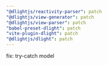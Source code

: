 ```yaml
---
"@dlightjs/reactivity-parser": patch
"@dlightjs/view-generator": patch
"@dlightjs/view-parser": patch
"babel-preset-dlight": patch
"vite-plugin-dlight": patch
"@dlightjs/dlight": patch
---
```


fix: try-catch model
